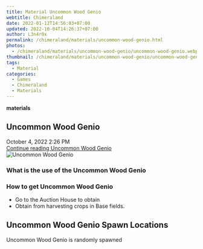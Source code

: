 ```yaml
---
title: Material Uncommon Wood Genio
webtitle: Chimeraland
date: 2022-01-12T14:56:03+07:00
updated: 2022-10-04T14:26:37+07:00
author: L3n4r0x
permalink: /chimeraland/materials/uncommon-wood-genio.html
photos:
  - /chimeraland/materials/uncommon-wood-genio/uncommon-wood-genio.webp
thumbnail: /chimeraland/materials/uncommon-wood-genio/uncommon-wood-genio.webp
tags:
  - Material
categories:
  - Games
  - Chimeraland
  - Materials
---
```


<section id="bootstrap-wrapper">
  <link
    rel="stylesheet"
    href="https://cdn.statically.io/gh/dimaslanjaka/Web-Manajemen/40ac3225/css/bootstrap-4.5-wrapper.css"
  />
  <div
    class="row g-0 border rounded overflow-hidden flex-md-row mb-4 shadow-sm position-relative"
  >
    <div class="col p-4 d-flex flex-column position-static">
      <strong class="d-inline-block mb-2 text-success">materials</strong>
      <h2 class="mb-0">Uncommon Wood Genio</h2>
      <div class="mb-1 text-muted">October 4, 2022 2:26 PM</div>
      <a
        href="/chimeraland/materials/uncommon-wood-genio.html"
        class="stretched-link d-none"
        >Continue reading Uncommon Wood Genio</a
      >
    </div>
    <div class="col-auto d-none d-lg-block">
      <img
        src="/chimeraland/materials/uncommon-wood-genio/uncommon-wood-genio.webp"
        alt="Uncommon Wood Genio"
      />
    </div>
  </div>
  <div class="row">
    <div class="col-lg-6 col-12 mb-2">
      <div class="card">
        <div class="card-body">
          <h3 class="card-title">What is the use of the Uncommon Wood Genio</h3>
          <div class="card-text"><ul></ul></div>
        </div>
      </div>
    </div>
    <div class="col-lg-6 col-12 mb-2">
      <div class="card">
        <div class="card-body">
          <h3 class="card-title">How to get Uncommon Wood Genio</h3>
          <div class="card-text">
            <ul>
              <li>Go to the Auction House to obtain</li>
              <li>Obtain from harvesting crops in Base fields.</li>
            </ul>
          </div>
        </div>
      </div>
    </div>
    <div class="col-12 mb-2">
      <h2>Uncommon Wood Genio Spawn Locations</h2>
      <p>Uncommon Wood Genio is randomly spawned</p>
    </div>
  </div>
</section>